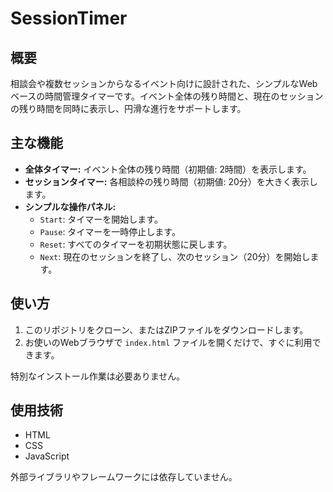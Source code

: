 # SessionTimer

## 概要

相談会や複数セッションからなるイベント向けに設計された、シンプルなWebベースの時間管理タイマーです。イベント全体の残り時間と、現在のセッションの残り時間を同時に表示し、円滑な進行をサポートします。

## 主な機能

- **全体タイマー:** イベント全体の残り時間（初期値: 2時間）を表示します。
- **セッションタイマー:** 各相談枠の残り時間（初期値: 20分）を大きく表示します。
- **シンプルな操作パネル:**
    - `Start`: タイマーを開始します。
    - `Pause`: タイマーを一時停止します。
    - `Reset`: すべてのタイマーを初期状態に戻します。
    - `Next`: 現在のセッションを終了し、次のセッション（20分）を開始します。

## 使い方

1.  このリポジトリをクローン、またはZIPファイルをダウンロードします。
2.  お使いのWebブラウザで `index.html` ファイルを開くだけで、すぐに利用できます。

特別なインストール作業は必要ありません。

## 使用技術

- HTML
- CSS
- JavaScript

外部ライブラリやフレームワークには依存していません。

